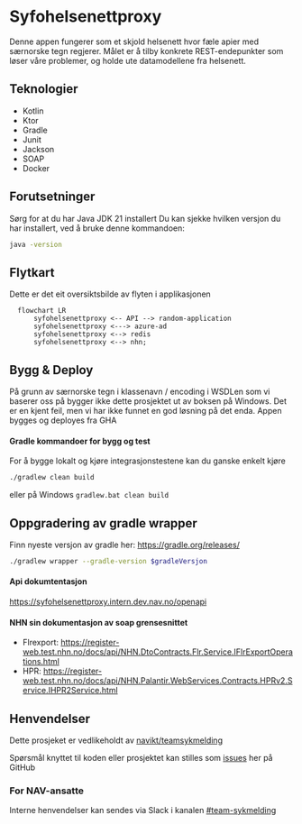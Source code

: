 # Syfohelsenettproxy
Denne appen fungerer som et skjold helsenett hvor fæle apier med særnorske tegn regjerer. Målet er å tilby konkrete
REST-endepunkter som løser våre problemer, og holde ute datamodellene fra helsenett. 

## Teknologier
* Kotlin
* Ktor
* Gradle
* Junit
* Jackson
* SOAP
* Docker


## Forutsetninger
Sørg for at du har Java JDK 21 installert
Du kan sjekke hvilken versjon du har installert, ved å bruke denne kommandoen:
``` bash
java -version
```

## Flytkart
Dette er det eit oversiktsbilde av flyten i applikasjonen
```mermaid
  flowchart LR
      syfohelsenettproxy <-- API --> random-application
      syfohelsenettproxy <---> azure-ad
      syfohelsenettproxy <--> redis
      syfohelsenettproxy <--> nhn;
 ```

## Bygg & Deploy
På grunn av særnorske tegn i klassenavn / encoding i WSDLen som vi baserer oss på bygger ikke dette prosjektet ut av 
boksen på Windows. Det er en kjent feil, men vi har ikke funnet en god løsning på det enda. Appen bygges og deployes fra GHA


#### Gradle kommandoer for bygg og test
For å bygge lokalt og kjøre integrasjonstestene kan du ganske enkelt kjøre 
``` bash
./gradlew clean build
```
eller på Windows
`gradlew.bat clean build`

## Oppgradering av gradle wrapper
Finn nyeste versjon av gradle her: https://gradle.org/releases/

``` bash
./gradlew wrapper --gradle-version $gradleVersjon
```

#### Api dokumtentasjon
https://syfohelsenettproxy.intern.dev.nav.no/openapi

#### NHN sin dokumentasjon av soap grensesnittet
 - Flrexport: https://register-web.test.nhn.no/docs/api/NHN.DtoContracts.Flr.Service.IFlrExportOperations.html
 - HPR: https://register-web.test.nhn.no/docs/api/NHN.Palantir.WebServices.Contracts.HPRv2.Service.IHPR2Service.html

## Henvendelser
Dette prosjeket er vedlikeholdt av [navikt/teamsykmelding](CODEOWNERS)

Spørsmål knyttet til koden eller prosjektet kan stilles som
[issues](https://github.com/navikt/syfohelsenettproxy/issues) her på GitHub

### For NAV-ansatte

Interne henvendelser kan sendes via Slack i kanalen [#team-sykmelding](https://nav-it.slack.com/archives/CMA3XV997)
